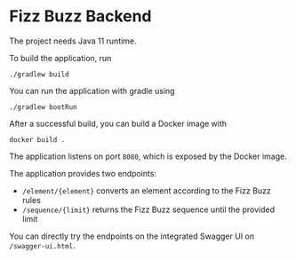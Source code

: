 # Fizz Buzz Backend

The project needs Java 11 runtime.

To build the application, run
```shell
./gradlew build
```

You can run the application with gradle using
```shell
./gradlew bootRun
```

After a successful build, you can build a Docker image with
```shell
docker build .
```

The application listens on port `8080`, which is exposed by the Docker image.

The application provides two endpoints:
- `/element/{element}` converts an element according to the Fizz Buzz rules
- `/sequence/{limit}` returns the Fizz Buzz sequence until the provided limit

You can directly try the endpoints on the integrated Swagger UI on `/swagger-ui.html`.
